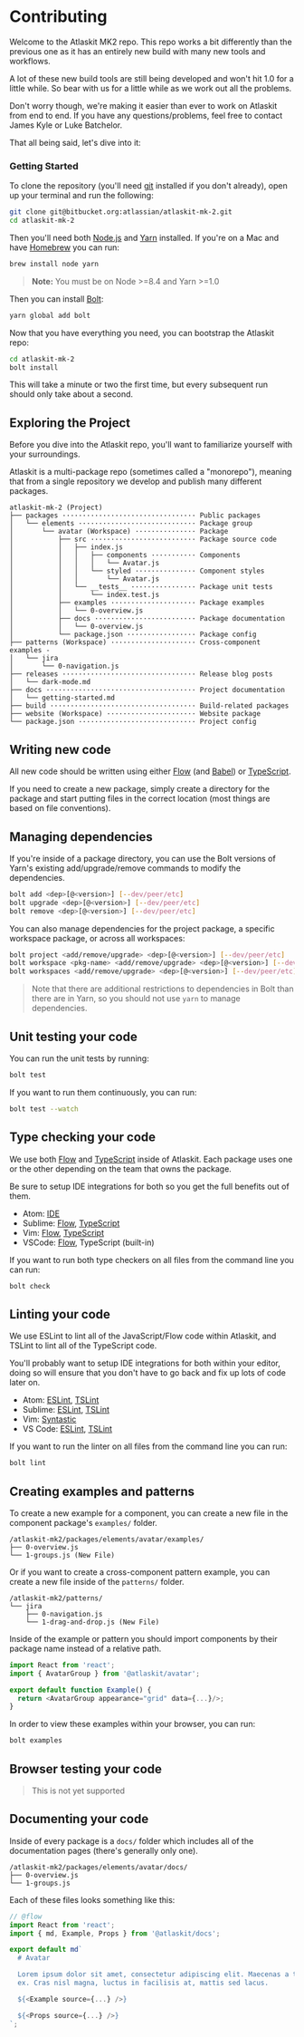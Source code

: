 # Contributing

Welcome to the Atlaskit MK2 repo. This repo works a bit differently than the
previous one as it has an entirely new build with many new tools and workflows.

A lot of these new build tools are still being developed and won't hit 1.0 for
a little while. So bear with us for a little while as we work out all the
problems.

Don't worry though, we're making it easier than ever to work on Atlaskit from
end to end. If you have any questions/problems, feel free to contact James Kyle
or Luke Batchelor.

That all being said, let's dive into it:

### Getting Started

To clone the repository (you'll need [git](https://git-scm.com/) installed if
you don't already), open up your terminal and run the following:

```sh
git clone git@bitbucket.org:atlassian/atlaskit-mk-2.git
cd atlaskit-mk-2
```

Then you'll need both [Node.js](https://nodejs.org/) and
[Yarn](https://yarnpkg.com/) installed. If you're on a Mac and have
[Homebrew](https://brew.sh/) you can run:

```sh
brew install node yarn
```

> **Note:** You must be on Node >=8.4 and Yarn >=1.0

Then you can install [Bolt](https://github.com/boltpkg/bolt):

```sh
yarn global add bolt
```

Now that you have everything you need, you can bootstrap the Atlaskit repo:

```sh
cd atlaskit-mk-2
bolt install
```

This will take a minute or two the first time, but every subsequent run should
only take about a second.

## Exploring the Project

Before you dive into the Atlaskit repo, you'll want to familiarize yourself
with your surroundings.

Atlaskit is a multi-package repo (sometimes called a "monorepo"), meaning that
from a single repository we develop and publish many different packages.

```
atlaskit-mk-2 (Project)
├── packages ································· Public packages
│   └── elements ····························· Package group
│       └── avatar (Workspace) ··············· Package
│           ├── src ·························· Package source code
│           │   ├── index.js
│           │   │   ├── components ··········· Components
│           │   │   │   └── Avatar.js
│           │   │   └── styled ··············· Component styles
│           │   │       └── Avatar.js
│           │   └── __tests__ ················ Package unit tests
│           │       └── index.test.js
│           ├── examples ····················· Package examples
│           │   └── 0-overview.js
│           ├── docs ························· Package documentation
│           │   └── 0-overview.js
│           └── package.json ················· Package config
├── patterns (Workspace) ····················· Cross-component examples -
│   └── jira
│       └── 0-navigation.js
├── releases ································· Release blog posts
│   └── dark-mode.md
├── docs ····································· Project documentation
│   └── getting-started.md
├── build ···································· Build-related packages
├── website (Workspace) ······················ Website package
└── package.json ····························· Project config
```

## Writing new code

All new code should be written using either [Flow](https://flow.org) (and
[Babel](http://babeljs.io/)) or [TypeScript](http://www.typescriptlang.org/).

If you need to create a new package, simply create a directory for the package
and start putting files in the correct location (most things are based on
file conventions).

## Managing dependencies

If you're inside of a package directory, you can use the Bolt versions of
Yarn's existing add/upgrade/remove commands to modify the dependencies.

```sh
bolt add <dep>[@<version>] [--dev/peer/etc]
bolt upgrade <dep>[@<version>] [--dev/peer/etc]
bolt remove <dep>[@<version>] [--dev/peer/etc]
```

You can also manage dependencies for the project package, a specific workspace
package, or across all workspaces:

```sh
bolt project <add/remove/upgrade> <dep>[@<version>] [--dev/peer/etc]
bolt workspace <pkg-name> <add/remove/upgrade> <dep>[@<version>] [--dev/peer/etc]
bolt workspaces <add/remove/upgrade> <dep>[@<version>] [--dev/peer/etc]
```

> Note that there are additional restrictions to dependencies in Bolt than
> there are in Yarn, so you should not use `yarn` to manage dependencies.

## Unit testing your code

You can run the unit tests by running:

```sh
bolt test
```

If you want to run them continuously, you can run:

```sh
bolt test --watch
```

## Type checking your code

We use both [Flow](https://flow.org/) and
[TypeScript](http://www.typescriptlang.org/) inside of Atlaskit. Each package
uses one or the other depending on the team that owns the package.

Be sure to setup IDE integrations for both so you get the full benefits out of
them.

- Atom: [IDE](https://ide.atom.io/)
- Sublime: [Flow](https://flow.org/en/docs/editors/sublime-text/), [TypeScript](https://github.com/Microsoft/TypeScript-Sublime-Plugin)
- Vim: [Flow](https://flow.org/en/docs/editors/vim/), [TypeScript](https://github.com/leafgarland/typescript-vim)
- VSCode: [Flow](https://flow.org/en/docs/editors/vscode/), TypeScript (built-in)

If you want to run both type checkers on all files from the command line you
can run:

```sh
bolt check
```

## Linting your code

We use ESLint to lint all of the JavaScript/Flow code within Atlaskit, and
TSLint to lint all of the TypeScript code.

You'll probably want to setup IDE integrations for both within your editor,
doing so will ensure that you don't have to go back and fix up lots of code
later on.

- Atom: [ESLint](https://github.com/AtomLinter/linter-eslint), [TSLint](https://github.com/AtomLinter/linter-tslint)
- Sublime: [ESLint](https://github.com/roadhump/SublimeLinter-eslint), [TSLint](https://github.com/lavrton/SublimeLinter-contrib-tslint)
- Vim: [Syntastic](https://github.com/vim-syntastic/syntastic)
- VS Code: [ESLint](https://marketplace.visualstudio.com/items?itemName=dbaeumer.vscode-eslint), [TSLint](https://marketplace.visualstudio.com/items?itemName=eg2.tslint)

If you want to run the linter on all files from the command line you can run:

```sh
bolt lint
```

## Creating examples and patterns

To create a new example for a component, you can create a new file in the
component package's `examples/` folder.

```
/atlaskit-mk2/packages/elements/avatar/examples/
├── 0-overview.js
└── 1-groups.js (New File)
```

Or if you want to create a cross-component pattern example, you can create a
new file inside of the `patterns/` folder.

```
/atlaskit-mk2/patterns/
└── jira
    ├── 0-navigation.js
    └── 1-drag-and-drop.js (New File)
```

Inside of the example or pattern you should import components by their package
name instead of a relative path.

```js
import React from 'react';
import { AvatarGroup } from '@atlaskit/avatar';

export default function Example() {
  return <AvatarGroup appearance="grid" data={...}/>;
}
```

In order to view these examples within your browser, you can run:

```sh
bolt examples
```

## Browser testing your code

> This is not yet supported

## Documenting your code

Inside of every package is a `docs/` folder which includes all of the
documentation pages (there's generally only one).

```
/atlaskit-mk2/packages/elements/avatar/docs/
├── 0-overview.js
└── 1-groups.js
```

Each of these files looks something like this:

```js
// @flow
import React from 'react';
import { md, Example, Props } from '@atlaskit/docs';

export default md`
  # Avatar

  Lorem ipsum dolor sit amet, consectetur adipiscing elit. Maecenas a tempor
  ex. Cras nisl magna, luctus in facilisis at, mattis sed lacus.

  ${<Example source={...} />}

  ${<Props source={...} />}
`;
```
